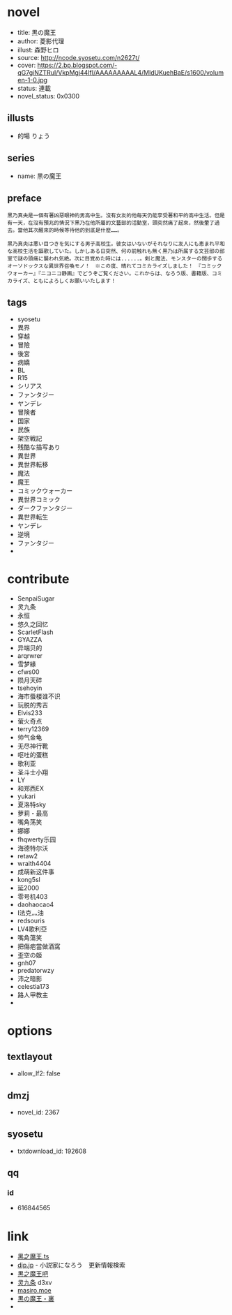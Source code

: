 # novel

- title: 黒の魔王
- author: 菱影代理
- illust: 森野ヒロ
- source: http://ncode.syosetu.com/n2627t/
- cover: https://2.bp.blogspot.com/-qG7giNZTRuI/VkpMgj44IfI/AAAAAAAAAL4/MldUKuehBaE/s1600/volumen-1-0.jpg
- status: 連載
- novel_status: 0x0300

## illusts

- 的場 りょう

## series

- name: 黒の魔王

## preface

```
黑乃真央是一個有著凶惡眼神的男高中生。沒有女友的他每天仍能享受著和平的高中生活。但是有一天，在沒有預兆的情況下黑乃在他所屬的文藝部的活動室，頭突然痛了起來，然後暈了過去。當他其次醒來的時候等待他的到底是什麼……。

黒乃真央は悪い目つきを気にする男子高校生。彼女はいないがそれなりに友人にも恵まれ平和な高校生活を謳歌していた。しかしある日突然、何の前触れも無く黒乃は所属する文芸部の部室で謎の頭痛に襲われ気絶。次に目覚めた時には......。剣と魔法、モンスターの闊歩するオーソドックスな異世界召喚モノ！　※この度、晴れてコミカライズしました！　『コミックウォーカー』『ニコニコ静画』でどうぞご覧ください。これからは、なろう版、書籍版、コミカライズ、ともによろしくお願いいたします！
```

## tags

- syosetu
- 異界
- 穿越
- 冒險
- 後宮
- 病嬌
- BL
- R15
- シリアス
- ファンタジー
- ヤンデレ
- 冒険者
- 国家
- 民族
- 架空戦記
- 残酷な描写あり
- 異世界
- 異世界転移
- 魔法
- 魔王
- コミックウォーカー
- 異世界コミック
- ダークファンタジー
- 異世界転生
- ヤンデレ
- 逆境
- ファンタジー
-

# contribute

- SenpaiSugar
- 灵九条
- 永恒
- 悠久之回忆
- ScarletFlash
- GYAZZA
- 异端贝的
- arqrwrer
- 雪梦緣
- cfws00
- 陨月天碎
- tsehoyin
- 海市蜃楼谁不识
- 玩脱的秀吉
- Elvis233
- 萤火奇点
- terry12369
- 帅气金龟
- 无尽神行靴
- 呕吐的蛋糕
- 歌利亚
- 圣斗士小翔
- LY
- 和郑西EX
- yukari
- 夏洛特sky
- 萝莉・最高
- 嘴角荡笑
- 娜娜
- fhqwerty乐园
- 海德特尔沃
- retaw2
- wraith4404
- 成萌新这件事
- kong5sl
- 延2000
- 零号机403
- daohaocao4
- I法克灬油
- redsouris
- LV4歌利亞
- 嘴角蕩笑
- 把傷疤當做酒窩
- 歪空の姬
- gnh07
- predatorwzy
- 沛之暗影
- celestia173
- 路人甲教主
- 

# options

## textlayout

- allow_lf2: false

## dmzj

- novel_id: 2367

## syosetu

- txtdownload_id: 192608

## qq

### id

- 616844565

# link

- [黑之魔王.ts](https://github.com/bluelovers/node-novel/blob/master/lib/locales/%E9%BB%91%E4%B9%8B%E9%AD%94%E7%8E%8B.ts)
- [dip.jp](https://narou.dip.jp/search.php?text=n2627t&novel=all&genre=all&new_genre=all&length=0&down=0&up=100) - 小説家になろう　更新情報検索
- [黒之魔王吧](https://tieba.baidu.com/f?kw=%E9%BB%92%E4%B9%8B%E9%AD%94%E7%8E%8B&ie=utf-8 "")
- [灵九条](https://pan.baidu.com/s/1pMi5zXT) d3xv
- [masiro.moe](https://masiro.moe/forum.php?mod=forumdisplay&fid=53&page=1)
- [黒の魔王・裏](http://novel18.syosetu.com/n9884df/)
-
